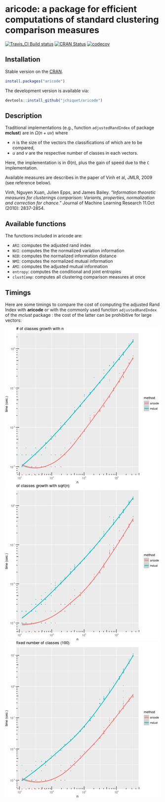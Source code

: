 

# aricode: a package for efficient computations of standard clustering comparison measures

[![Travis_CI Build status](https://travis-ci.org/jchiquet/aricode.svg?branch=master)](https://travis-ci.org/jchiquet/aricode)
[![CRAN Status](https://www.r-pkg.org/badges/version/aricode)](https://CRAN.R-project.org/package=aricode)
[![codecov](https://codecov.io/gh/jchiquet/aricode/branch/master/graph/badge.svg)](https://codecov.io/gh/jchiquet/aricode)

## Installation

Stable version on the [CRAN](https://cran.rstudio.com/web/packages/aricode/).


```r
install.packages("aricode")
```

The development version is available via:


```r
devtools::install_github("jchiquet/aricode")
```

## Description

Traditional implementations (e.g., function `adjustedRandIndex` of package **mclust**) are in $\Omega(n + u v)$ where 

- $n$ is the size of the vectors the classifications of which are to be compared,
- $u$ and $v$ are the respective number of classes in each vectors. 

Here, the implementation is in $\Theta(n)$, plus the gain of speed due to the `C` implementation.

Available measures are describes in the paper of Vinh et al, JMLR, 2009 (see reference below).

Vinh, Nguyen Xuan, Julien Epps, and James Bailey. *"Information theoretic measures for clusterings comparison: Variants, properties, normalization and correction for chance."* Journal of Machine Learning Research 11.Oct (2010): 2837-2854.

## Available functions

The functions included in aricode are:

- `ARI`: computes the adjusted rand index
- `NVI`: computes the the normalized variation information
- `NID`: computes the normalized information distance
- `NMI`: computes the normalized mutual information
- `AMI`: computes the adjusted mutual information
- `entropy`: computes the conditional and joint entropies
- `clustComp`: computes all clustering comparison measures at once

## Timings

Here are some timings to compare the cost of computing the adjusted Rand Index with **aricode** or with the commonly used function `adjustedRandIndex` of the *mclust* package : the cost of the latter can be prohibitive for large vectors: 





![plot of chunk timings_plot](figure/timings_plot-1.png)![plot of chunk timings_plot](figure/timings_plot-2.png)![plot of chunk timings_plot](figure/timings_plot-3.png)

